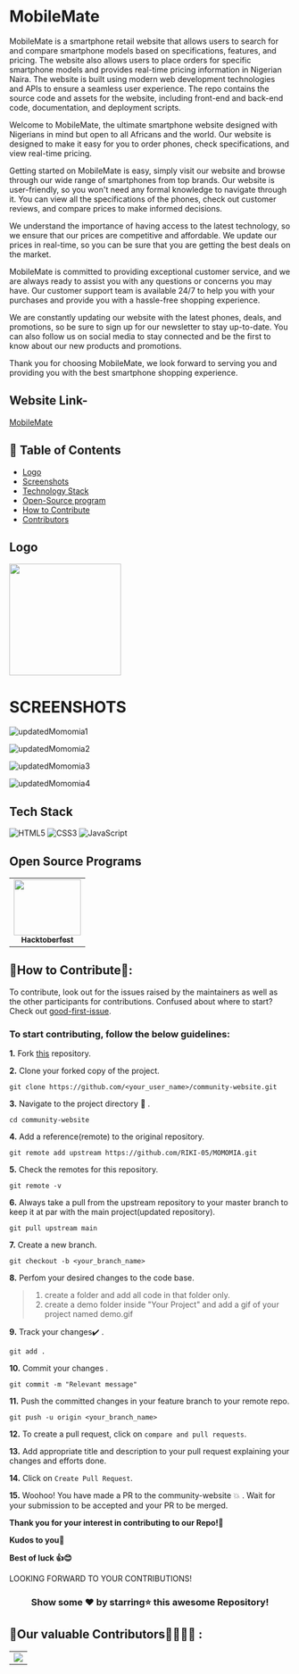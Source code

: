 # MobileMate

MobileMate is a smartphone retail website that allows users to search for and compare smartphone models based on specifications, features, and pricing. The website also allows users to place orders for specific smartphone models and provides real-time pricing information in Nigerian Naira. The website is built using modern web development technologies and APIs to ensure a seamless user experience. The repo contains the source code and assets for the website, including front-end and back-end code, documentation, and deployment scripts.

Welcome to MobileMate, the ultimate smartphone website designed with Nigerians in mind but open to all Africans and the world. Our website is designed to make it easy for you to order phones, check specifications, and view real-time pricing.

Getting started on MobileMate is easy, simply visit our website and browse through our wide range of smartphones from top brands. Our website is user-friendly, so you won't need any formal knowledge to navigate through it. You can view all the specifications of the phones, check out customer reviews, and compare prices to make informed decisions.

We understand the importance of having access to the latest technology, so we ensure that our prices are competitive and affordable. We update our prices in real-time, so you can be sure that you are getting the best deals on the market.

MobileMate is committed to providing exceptional customer service, and we are always ready to assist you with any questions or concerns you may have. Our customer support team is available 24/7 to help you with your purchases and provide you with a hassle-free shopping experience.

We are constantly updating our website with the latest phones, deals, and promotions, so be sure to sign up for our newsletter to stay up-to-date. You can also follow us on social media to stay connected and be the first to know about our new products and promotions.

Thank you for choosing MobileMate, we look forward to serving you and providing you with the best smartphone shopping experience.

## Website Link-
<a href="https://MobileMate.netlify.app/momomia/">MobileMate</a>

## 📝 Table of Contents
- [Logo](#logo)
- [Screenshots](#screenshots)
- [Technology Stack](#tech_stack)
- [Open-Source program](#open_source_programs)
- [How to Contribute](#How-to-Contribute)
- [Contributors](#contributors)

## Logo <a name = "logo"></a>
<img height =200px, src="https://user-images.githubusercontent.com/62802231/194802891-66d7c782-9765-419d-964b-b6bf6323b95a.gif"/>

# SCREENSHOTS <a name="screenshots"></a>

![updatedMomomia1](https://user-images.githubusercontent.com/89804314/194807939-f82645f0-acab-441f-8c69-ef15eaee3c7b.jpg)

![updatedMomomia2](https://user-images.githubusercontent.com/89804314/194807992-18e7d1bd-cbd0-46c5-b163-54548f6c98bf.jpg)

![updatedMomomia3](https://user-images.githubusercontent.com/89804314/194808047-36643fe9-ab51-43be-bc10-0079934eb661.jpg)

![updatedMomomia4](https://user-images.githubusercontent.com/89804314/194808259-bdb3e8a9-8d3c-4bfd-a8e4-e971653836a3.jpg)

## Tech Stack <a name = "tech_stack"></a>
<img alt="HTML5" src="https://img.shields.io/badge/html5-%23fca9ae.svg?style=for-the-badge&logo=html5&logoColor=140200"/>
<img alt="CSS3" src="https://img.shields.io/badge/css3-%23ffd2ce.svg?style=for-the-badge&logo=css3&logoColor=140200"/>
<img alt="JavaScript" src="https://img.shields.io/badge/javascript-%23e4626b.svg?style=for-the-badge&logo=javascript&logoColor=%23F7DF1E"/>

## Open Source Programs  <a name = "open_source_programs"></a>
<table>
<tr>
  <td align="center">
<a href="https://hacktoberfest.com/"><img src="https://user-images.githubusercontent.com/79099734/195970153-ee19d55b-20fc-4ddb-a91d-000773699c37.png" width=120px height=100px /><br /><sub><b>Hacktoberfest</b></sub></a>
 </td>
 </tr>
</table>

## 📌How to Contribute📝:<a name="How-to-Contribute"></a>

To contribute, look out for the issues raised by the maintainers as well as the other participants for contributions.
Confused about where to start? Check out [good-first-issue](https://github.com/RIKI-05/MOMOMIA/labels/good%20first%20issue).

### To start contributing, follow the below guidelines: 

**1.**  Fork [this](https://github.com/RIKI-05/MOMOMIA) repository.

**2.**  Clone your forked copy of the project.

```
git clone https://github.com/<your_user_name>/community-website.git
```

**3.** Navigate to the project directory :file_folder: .

```
cd community-website
```

**4.** Add a reference(remote) to the original repository.

```
git remote add upstream https://github.com/RIKI-05/MOMOMIA.git 
```

**5.** Check the remotes for this repository.

```
git remote -v
```

**6.** Always take a pull from the upstream repository to your master branch to keep it at par with the main project(updated repository).

```
git pull upstream main
```

**7.** Create a new branch.

```
git checkout -b <your_branch_name>
```

**8.** Perfom your desired changes to the code base.
> 1. create a folder and add all code in that folder only.
> 2. create a demo folder inside "Your Project" and add a gif of your project named demo.gif

**9.** Track your changes:heavy_check_mark: .

```
git add . 
```

**10.** Commit your changes .

```
git commit -m "Relevant message"
```

**11.** Push the committed changes in your feature branch to your remote repo.

```
git push -u origin <your_branch_name>
```

**12.** To create a pull request, click on `compare and pull requests`.

**13.** Add appropriate title and description to your pull request explaining your changes and efforts done.

**14.** Click on `Create Pull Request`.


**15.** Woohoo! You have made a PR to the community-website :boom: . Wait for your submission to be accepted and your PR to be merged.
</div>

**Thank you for your interest in contributing to our Repo!🏼**

**Kudos to you🎈**

**Best of luck 👍😊**


LOOKING FORWARD TO YOUR CONTRIBUTIONS!

<div align="center">

### Show some ❤️ by starring⭐ this awesome Repository!

</div>


## 📌Our valuable Contributors👩‍💻👨‍💻 : <a name="contributors"></a>
<table align="center">
<tr>
<td>
<a href="https://github.com/RIKI-05/MOMOMIA/graphs/contributors" align="center">
  <img src="https://contributors-img.web.app/image?repo=RIKI-05/MOMOMIA" /> 
</a>
</td>
</tr>
</table>
